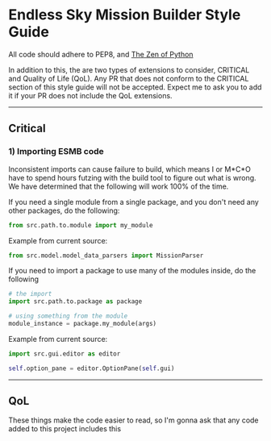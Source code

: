 # Endless Sky Mission Builder Style Guide

All code should adhere to PEP8, and [The Zen of Python](https://www.python.org/dev/peps/pep-0020/) 

In addition to this, the are two types of extensions to consider, CRITICAL and Quality of Life (QoL). Any PR that does not conform to the CRITICAL section of this style guide will not be accepted. Expect me to ask you to add it if your PR does not include the QoL extensions.

---
## Critical

### 1) Importing ESMB code
Inconsistent imports can cause failure to build, which means I or M\*C\*O have to spend hours futzing with the build tool to figure out what is wrong. We have determined that the following will work 100% of the time.

If you need a single module from a single package, and you don't need any other packages, do the following:
```python
from src.path.to.module import my_module
```

Example from current source:
```python
from src.model.model_data_parsers import MissionParser
```

If you need to import a package to use many of the modules inside, do the following

```python
# the import
import src.path.to.package as package

# using something from the module
module_instance = package.my_module(args)
```

Example from current source:
```python
import src.gui.editor as editor

self.option_pane = editor.OptionPane(self.gui)
```

---

## QoL
These things make the code easier to read, so I'm gonna ask that any code added to this project includes this